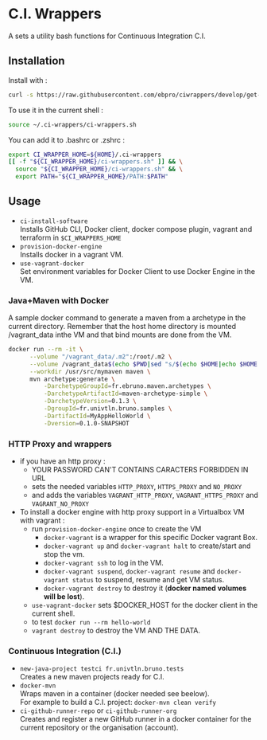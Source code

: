 # C.I. Wrappers

A sets a utility bash functions for Continuous Integration C.I.

## Installation

Install with :

```bash
curl -s https://raw.githubusercontent.com/ebpro/ciwrappers/develop/get-ci-wrapper.sh | bash
```

To use it in the current shell :

```bash
source ~/.ci-wrappers/ci-wrappers.sh
```

You can add it to .bashrc or .zshrc :

```bash
export CI_WRAPPER_HOME=${HOME}/.ci-wrappers
[[ -f "${CI_WRAPPER_HOME}/ci-wrappers.sh" ]] && \
  source "${CI_WRAPPER_HOME}/ci-wrappers.sh" && \
  export PATH="${CI_WRAPPER_HOME}/PATH:$PATH"
```

## Usage

  - `ci-install-software` <br/>
    Installs GitHub CLI, Docker client, docker compose plugin, vagrant and terraform in `$CI_WRAPPERS_HOME`
  - `provision-docker-engine` <br/> 
    Installs docker in a vagrant VM.
  - `use-vagrant-docker` <br/>
    Set environment variables for Docker Client to use Docker Engine in the VM.
 
### Java+Maven with Docker
  
  A sample docker command to generate a maven from a archetype in the current directory. Remember that the host home directory is mounted
 /vagrant_data inthe VM and that bind mounts are done from the VM. 

  ```bash
  docker run --rm -it \
        --volume "/vagrant_data/.m2":/root/.m2 \
        --volume /vagrant_data$(echo $PWD|sed "s/$(echo $HOME|echo $HOME|sed 's/\//\\\//g')//"):/usr/src/mymaven \
        --workdir /usr/src/mymaven maven \
		mvn archetype:generate \
   			-DarchetypeGroupId=fr.ebruno.maven.archetypes \
			-DarchetypeArtifactId=maven-archetype-simple \
   			-DarchetypeVersion=0.1.3 \
   			-DgroupId=fr.univtln.bruno.samples \
   			-DartifactId=MyAppHelloWorld \
   			-Dversion=0.1.0-SNAPSHOT
  ```

### HTTP Proxy and wrappers

  - if you have an http proxy :
    - YOUR PASSWORD CAN'T CONTAINS CARACTERS FORBIDDEN IN URL
    - sets the needed variables `HTTP_PROXY`, `HTTPS_PROXY` and `NO_PROXY`
    - and adds the variables `VAGRANT_HTTP_PROXY`, `VAGRANT_HTTPS_PROXY` and `VAGRANT_NO_PROXY`
  - To install a docker engine with http proxy support in a Virtualbox VM with vagrant :
    - run `provision-docker-engine` once to create the VM
        - `docker-vagrant` is a wrapper for this specific Docker vagrant Box.
        - `docker-vagrant up` and `docker-vagrant halt` to create/start and stop the vm.
        - `docker-vagrant ssh` to log in the VM.
        - `docker-vagrant suspend`, `docker-vagrant resume` and `docker-vagrant status` to suspend, resume and get VM
          status.
        - `docker-vagrant destroy` to destroy it (**docker named volumes will be lost**).
    - `use-vagrant-docker` sets $DOCKER_HOST for the docker client in the current shell.
    - to test `docker run --rm hello-world`
    - `vagrant destroy` to destroy the VM AND THE DATA.


### Continuous Integration (C.I.)

  - `new-java-project testci fr.univtln.bruno.tests` <br/>
    Creates a new maven projects ready for C.I.
  - `docker-mvn` <br/>
    Wraps maven in a container (docker needed see beelow).<br/>
    For example to build a C.I. project: `docker-mvn clean verify`
  - `ci-github-runner-repo` or `ci-github-runner-org` <br/>
    Creates and register a new GitHub runner in a docker container for the current repository
    or the organisation (account).
  
